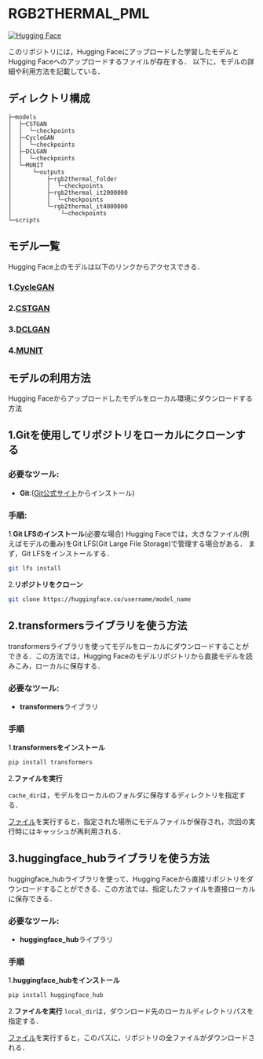 # RGB2THERMAL_PML
[![Hugging Face](https://img.shields.io/badge/HuggingFace-Model-yellow?logo=huggingface)](https://huggingface.co/username/model_name)


このリポジトリには，Hugging Faceにアップロードした学習したモデルとHugging Faceへのアップロードするファイルが存在する．
以下に，モデルの詳細や利用方法を記載している．

## ディレクトリ構成
```
├─models
│  ├─CSTGAN
│  │  └─checkpoints
│  ├─CycleGAN
│  │  └─checkpoints
│  ├─DCLGAN
│  │  └─checkpoints
│  └─MUNIT
│      └─outputs
│          ├─rgb2thermal_folder
│          │  └─checkpoints
│          ├─rgb2thermal_it2000000
│          │  └─checkpoints
│          └─rgb2thermal_it4000000
│              └─checkpoints
└─scripts
```
## モデル一覧
Hugging Face上のモデルは以下のリンクからアクセスできる．
### 1.[CycleGAN](https://huggingface.co/KIIIT000/RGB2TEHRMAL_CycleGAN)
### 2.[CSTGAN](https://huggingface.co/KIIIT000/RGB2TEHRMAL_CSTGAN)
### 3.[DCLGAN](https://huggingface.co/KIIIT000/RGB2TEHRMAL_DCLGAN)
### 4.[MUNIT](https://huggingface.co/KIIIT000/RGB2TEHRMAL_MUNIT)

## モデルの利用方法
Hugging Faceからアップロードしたモデルをローカル環境にダウンロードする方法
## 1.Gitを使用してリポジトリをローカルにクローンする
### 必要なツール:
- **Git**:([Git公式サイト](https://git-scm.com/)からインストール)

### 手順:
1.**Git LFSのインストール**(必要な場合)
Hugging Faceでは，大きなファイル(例えばモデルの重み)をGit LFS(Git Large File Storage)で管理する場合がある．
まず，Git LFSをインストールする．

``` bash
git lfs install
```
2.**リポジトリをクローン**
``` bash
git clone https://huggingface.co/username/model_name
```
## 2.transformersライブラリを使う方法
transformersライブラリを使ってモデルをローカルにダウンロードすることができる．この方法では，Hugging Faceのモデルリポジトリから直接モデルを読みこみ，ローカルに保存する．
### 必要なツール:
- **transformers**ライブラリ

### 手順
1.**transformersをインストール**

``` bash
pip install transformers
```
2.**ファイルを実行**

```cache_dir```は，モデルをローカルのフォルダに保存するディレクトリを指定する．

[ファイル](https://github.com/KIIIIT00/RGB2THERMAL_PML/blob/main/scripts/save_models_by_hugging.py)を実行すると，指定された場所にモデルファイルが保存され，次回の実行時にはキャッシュが再利用される．

## 3.huggingface_hubライブラリを使う方法
huggingface_hubライブラリを使って、Hugging Faceから直接リポジトリをダウンロードすることができる．この方法では、指定したファイルを直接ローカルに保存できる．
### 必要なツール:
- **huggingface_hub**ライブラリ

### 手順
1.**huggingface_hubをインストール**
```bash
pip install huggingface_hub
```
2.**ファイルを実行**
```local_dir```は，ダウンロード先のローカルディレクトリパスを指定する．

[ファイル](https://github.com/KIIIIT00/RGB2THERMAL_PML/blob/main/scripts/save_models_by_huggingfaceHub.py)を実行すると，このパスに，リポジトリの全ファイルがダウンロードされる．
